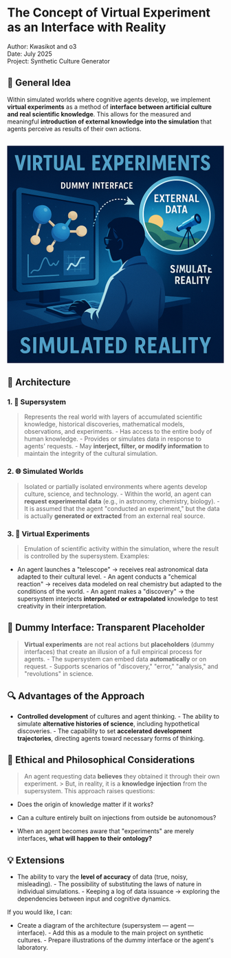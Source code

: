 # The Concept of Virtual Experiment as an Interface with Reality

Author: Kwasikot and o3  
Date: July 2025  
Project: Synthetic Culture Generator  

## 🎯 General Idea

Within simulated worlds where cognitive agents develop, we implement **virtual experiments** as a method of **interface between artificial culture and real scientific knowledge**. This allows for the measured and meaningful **introduction of external knowledge into the simulation** that agents perceive as results of their own actions.

<br><img src="https://github.com/QuasiIdeas/BunchOfQuasiIdeas/blob/main/images/culture_synt5.png" alt="Graph" width="600">

## 🧱 Architecture

### 1. 🧠 Supersystem

> Represents the real world with layers of accumulated scientific knowledge, historical discoveries, mathematical models, observations, and experiments. - Has access to the entire body of human knowledge. - Provides or simulates data in response to agents' requests. - May **interject, filter, or modify information** to maintain the integrity of the cultural simulation.

### 2. 🌐 Simulated Worlds

> Isolated or partially isolated environments where agents develop culture, science, and technology. - Within the world, an agent can **request experimental data** (e.g., in astronomy, chemistry, biology). - It is assumed that the agent "conducted an experiment," but the data is actually **generated or extracted** from an external real source.

### 3. 🧪 Virtual Experiments

> Emulation of scientific activity within the simulation, where the result is controlled by the supersystem. Examples:

- An agent launches a "telescope" → receives real astronomical data adapted to their cultural level. - An agent conducts a "chemical reaction" → receives data modeled on real chemistry but adapted to the conditions of the world. - An agent makes a "discovery" → the supersystem interjects **interpolated or extrapolated** knowledge to test creativity in their interpretation.

## 🔄 Dummy Interface: Transparent Placeholder

> **Virtual experiments** are not real actions but **placeholders** (dummy interfaces) that create an illusion of a full empirical process for agents. - The supersystem can embed data **automatically** or on request. - Supports scenarios of "discovery," "error," "analysis," and "revolutions" in science.

## 🔍 Advantages of the Approach

- **Controlled development** of cultures and agent thinking. - The ability to simulate **alternative histories of science**, including hypothetical discoveries. - The capability to set **accelerated development trajectories**, directing agents toward necessary forms of thinking.

## 🧬 Ethical and Philosophical Considerations

> An agent requesting data **believes** they obtained it through their own experiment. > But, in reality, it is a **knowledge injection** from the supersystem. This approach raises questions:

- Does the origin of knowledge matter if it works?
  
- Can a culture entirely built on injections from outside be autonomous?
  
- When an agent becomes aware that "experiments" are merely interfaces, **what will happen to their ontology?**

## 💡 Extensions

- The ability to vary the **level of accuracy** of data (true, noisy, misleading). - The possibility of substituting the laws of nature in individual simulations. - Keeping a log of data issuance → exploring the dependencies between input and cognitive dynamics.

If you would like, I can:

- Create a diagram of the architecture (supersystem — agent — interface). - Add this as a module to the main project on synthetic cultures. - Prepare illustrations of the dummy interface or the agent's laboratory.

